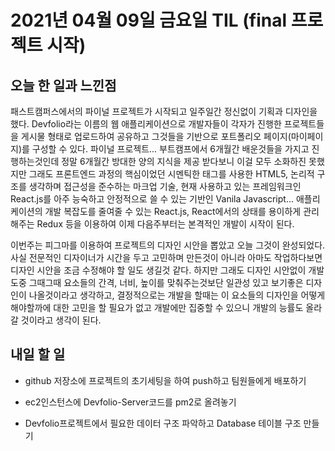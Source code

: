 # 2021년 04월 09일 금요일 TIL (final 프로젝트 시작)

## 오늘 한 일과 느낀점
패스트캠퍼스에서의 파이널 프로젝트가 시작되고 일주일간 정신없이 기획과 디자인을 했다. Devfolio라는 이름의 웹 애플리케이션으로 개발자들이 각자가 진행한 프로젝트들을 게시물 형태로 업로드하여 공유하고 그것들을 기반으로 포트폴리오 페이지(마이페이지)를 구성할 수 있다. 파이널 프로젝트... 부트캠프에서 6개월간 배운것들을 가지고 진행하는것인데 정말 6개월간 방대한 양의 지식을 제공 받다보니 이걸 모두 소화하진 못했지만 그래도 프론트엔드 과정의 핵심이었던 시멘틱한 태그를 사용한 HTML5, 논리적 구조를 생각하며 접근성을 준수하는 마크업 기술, 현재 사용하고 있는 프레임워크인 React.js를 아주 능숙하고 안정적으로 쓸 수 있는 기반인 Vanila Javascript... 애플리케이션의 개발 복잡도를 줄여줄 수 있는 React.js, React에서의 상태를 용이하게 관리해주는 Redux 등을 이용하여 이제 다음주부터는 본격적인 개발이 시작이 된다.  

이번주는 피그마를 이용하여 프로젝트의 디자인 시안을 뽑았고 오늘 그것이 완성되었다. 사실 전문적인 디자이너가 시간을 두고 고민하며 만든것이 아니라 아마도 작업하다보면 디자인 시안을 조금 수정해야 할 일도 생길것 같다. 하지만 그래도 디자인 시안없이 개발 도중 그때그때 요소들의 간격, 너비, 높이를 맞춰주는것보단 일관성 있고 보기좋은 디자인이 나올것이라고 생각하고, 결정적으로는 개발을 할때는 이 요소들의 디자인을 어떻게 해야할까에 대한 고민을 할 필요가 없고 개발에만 집중할 수 있으니 개발의 능률도 올라갈 것이라고 생각이 된다.

## 내일 할 일
- github 저장소에 프로젝트의 초기세팅을 하여 push하고 팀원들에게 배포하기

- ec2인스턴스에 Devfolio-Server코드를 pm2로 올려놓기

- Devfolio프로젝트에서 필요한 데이터 구조 파악하고 Database 테이블 구조 만들기